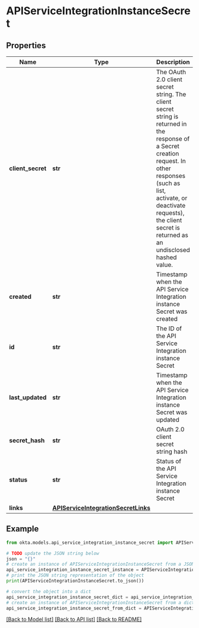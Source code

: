 # APIServiceIntegrationInstanceSecret


## Properties

Name | Type | Description | Notes
------------ | ------------- | ------------- | -------------
**client_secret** | **str** | The OAuth 2.0 client secret string. The client secret string is returned in the response of a Secret creation request. In other responses (such as list, activate, or deactivate requests), the client secret is returned as an undisclosed hashed value. | [readonly] 
**created** | **str** | Timestamp when the API Service Integration instance Secret was created | [readonly] 
**id** | **str** | The ID of the API Service Integration instance Secret | [readonly] 
**last_updated** | **str** | Timestamp when the API Service Integration instance Secret was updated | [readonly] 
**secret_hash** | **str** | OAuth 2.0 client secret string hash | [readonly] 
**status** | **str** | Status of the API Service Integration instance Secret | 
**links** | [**APIServiceIntegrationSecretLinks**](APIServiceIntegrationSecretLinks.md) |  | 

## Example

```python
from okta.models.api_service_integration_instance_secret import APIServiceIntegrationInstanceSecret

# TODO update the JSON string below
json = "{}"
# create an instance of APIServiceIntegrationInstanceSecret from a JSON string
api_service_integration_instance_secret_instance = APIServiceIntegrationInstanceSecret.from_json(json)
# print the JSON string representation of the object
print(APIServiceIntegrationInstanceSecret.to_json())

# convert the object into a dict
api_service_integration_instance_secret_dict = api_service_integration_instance_secret_instance.to_dict()
# create an instance of APIServiceIntegrationInstanceSecret from a dict
api_service_integration_instance_secret_from_dict = APIServiceIntegrationInstanceSecret.from_dict(api_service_integration_instance_secret_dict)
```
[[Back to Model list]](../README.md#documentation-for-models) [[Back to API list]](../README.md#documentation-for-api-endpoints) [[Back to README]](../README.md)


